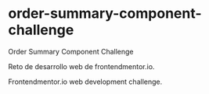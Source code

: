 # order-summary-component-challenge
Order Summary Component Challenge

Reto de desarrollo web de frontendmentor.io.

Frontendmentor.io web development challenge.
